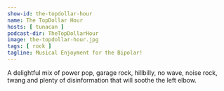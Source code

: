 ```yaml
---
show-id: the-topdollar-hour
name: The TopDollar Hour
hosts: [ tunacan ]
podcast-dir: TheTopDollarHour
image: the-topdollar-hour.jpg
tags: [ rock ]
tagline: Musical Enjoyment for the Bipolar!
---
```


A delightful mix of power pop, garage rock, hillbilly,  no wave, noise rock, twang and plenty of disinformation that will soothe the left elbow.
